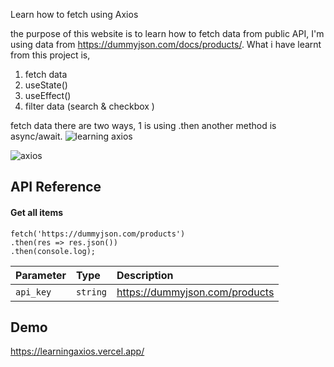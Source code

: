 
Learn how to fetch using Axios

the purpose of this website is to learn how to fetch data from public API, I'm using data from https://dummyjson.com/docs/products/. What i have learnt from this project is, 
1. fetch data
2. useState()
3. useEffect()
4. filter data (search & checkbox )

fetch data there are two ways, 1 is using .then another method is async/await.
![learning axios](https://github.com/Hafizshkr/LearningAxios/assets/103745630/14687284-f745-4ced-833e-ae40b78bc193)

![axios](https://github.com/Hafizshkr/LearningAxios/assets/103745630/990b40bd-ae0b-46fd-90fa-c7d193d5338c)

## API Reference

#### Get all items

```http
fetch('https://dummyjson.com/products')
.then(res => res.json())
.then(console.log);
```

| Parameter | Type     | Description                |
| :-------- | :------- | :------------------------- |
| `api_key` | `string` |  https://dummyjson.com/products|





## Demo

https://learningaxios.vercel.app/

